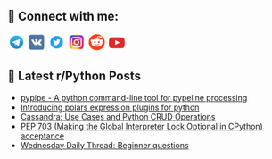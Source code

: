 ## 🔎 Connect with me:
[<img src="https://github.com/bullbesh/bullbesh/blob/main/images/Telegram.png" width="32" height="32" />](https://t.me/bullbesh)
[<img src="https://github.com/bullbesh/bullbesh/blob/main/images/VK.png" width="32" height="32" />](https://vk.com/bullbesh)
[<img src="https://github.com/bullbesh/bullbesh/blob/main/images/Twitter.png" width="32" height="32" />](https://twitter.com/bullbesh1)
[<img src="https://github.com/bullbesh/bullbesh/blob/main/images/Instagram.png" width="32" height="32" />](https://www.instagram.com/bullbesh)
[<img src="https://github.com/bullbesh/bullbesh/blob/main/images/Reddit.png" width="32" height="32" />](https://www.reddit.com/user/bullbesh)
[<img src="https://github.com/bullbesh/bullbesh/blob/main/images/YouTube.png" width="32" height="32" />](https://www.youtube.com/channel/UCtfjRs6uzgq5mfm8S06WTcg)

## 📕 Latest r/Python Posts
<!-- BLOG-POST-LIST:START -->
- [pypipe - A python command-line tool for pypeline processing](https://www.reddit.com/r/Python/comments/17g2ssn/pypipe_a_python_commandline_tool_for_pypeline/)
- [Introducing polars expression plugins for python](https://www.reddit.com/r/Python/comments/17g163c/introducing_polars_expression_plugins_for_python/)
- [Cassandra: Use Cases and Python CRUD Operations](https://www.reddit.com/r/Python/comments/17g0rxt/cassandra_use_cases_and_python_crud_operations/)
- [PEP 703 &lpar;Making the Global Interpreter Lock Optional in CPython&rpar; acceptance](https://www.reddit.com/r/Python/comments/17frney/pep_703_making_the_global_interpreter_lock/)
- [Wednesday Daily Thread: Beginner questions](https://www.reddit.com/r/Python/comments/17fregf/wednesday_daily_thread_beginner_questions/)
<!-- BLOG-POST-LIST:END -->
